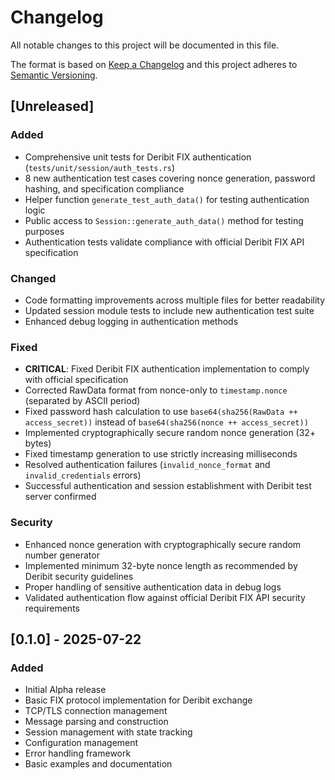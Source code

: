 # Changelog

All notable changes to this project will be documented in this file.

The format is based on [Keep a Changelog](https://keepachangelog.com/en/1.0.0/) and this project adheres to [Semantic Versioning](https://semver.org/spec/v2.0.0.html).

## [Unreleased]

### Added
- Comprehensive unit tests for Deribit FIX authentication (`tests/unit/session/auth_tests.rs`)
- 8 new authentication test cases covering nonce generation, password hashing, and specification compliance
- Helper function `generate_test_auth_data()` for testing authentication logic
- Public access to `Session::generate_auth_data()` method for testing purposes
- Authentication tests validate compliance with official Deribit FIX API specification

### Changed
- Code formatting improvements across multiple files for better readability
- Updated session module tests to include new authentication test suite
- Enhanced debug logging in authentication methods

### Fixed
- **CRITICAL**: Fixed Deribit FIX authentication implementation to comply with official specification
- Corrected RawData format from nonce-only to `timestamp.nonce` (separated by ASCII period)
- Fixed password hash calculation to use `base64(sha256(RawData ++ access_secret))` instead of `base64(sha256(nonce ++ access_secret))`
- Implemented cryptographically secure random nonce generation (32+ bytes)
- Fixed timestamp generation to use strictly increasing milliseconds
- Resolved authentication failures (`invalid_nonce_format` and `invalid_credentials` errors)
- Successful authentication and session establishment with Deribit test server confirmed

### Security
- Enhanced nonce generation with cryptographically secure random number generator
- Implemented minimum 32-byte nonce length as recommended by Deribit security guidelines
- Proper handling of sensitive authentication data in debug logs
- Validated authentication flow against official Deribit FIX API security requirements

## [0.1.0] - 2025-07-22

### Added
- Initial Alpha release
- Basic FIX protocol implementation for Deribit exchange
- TCP/TLS connection management
- Message parsing and construction
- Session management with state tracking
- Configuration management
- Error handling framework
- Basic examples and documentation